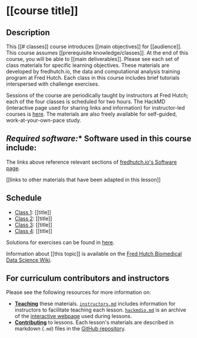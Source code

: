 # [[course title]]

## Description

This [[# classes]] course introduces [[main objectives]] for [[audience]].
This course assumes [[prerequisite knowledge/classes]].
At the end of this course, you will be able to [[main deliverables]].
Please see each set of class materials for specific learning objectives. 
These materials are developed by fredhutch.io, 
the data and computational analysis training program at Fred Hutch. 
Each class in this course includes brief tutorials interspersed with challenge exercises.

Sessions of the course are periodically taught by instructors at Fred Hutch; each of the four classes is scheduled for two hours. The HackMD (interactive page used for sharing links and information) for instructor-led courses is [here](). The materials are also freely available for self-guided, work-at-your-own-pace study.

  *Required software:**
  Software used in this course include:
  - 

The links above reference relevant sections of [fredhutch.io's Software page](http://www.fredhutch.io/software/).

[[links to other materials that have been adapted in this lesson]]

## Schedule

* [Class 1](class1.md): [[title]]
* [Class 2](class2.md): [[title]]
* [Class 3](class3.md): [[title]]
* [Class 4](class4.md): [[title]]

Solutions for exercises can be found in [here](solutions/README.md).

Information about [[this topic]] is available on the [Fred Hutch Biomedical Data Science Wiki](https://sciwiki.fredhutch.org/).

## For curriculum contributors and instructors

Please see the following resources for more information on:
- [**Teaching**](https://github.com/fredhutchio/instructors) these materials.
[`instructors.md`](instructors.md) includes information for instructors to facilitate teaching each lesson.
[`hackmdio.md`](hackio.md) is an archive of the [interactive webpage](https://hackmd.io) used during lessons.
- [**Contributing**](https://github.com/fredhutchio/curriculum_contribution) to lessons.
Each lesson's materials are described in markdown (`.md`) files
in the [GitHub repository]().
